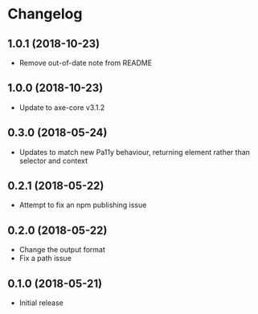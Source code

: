 
# Changelog

## 1.0.1 (2018-10-23)

  * Remove out-of-date note from README

## 1.0.0 (2018-10-23)

  * Update to axe-core v3.1.2

## 0.3.0 (2018-05-24)

  * Updates to match new Pa11y behaviour, returning element rather than selector and context

## 0.2.1 (2018-05-22)

  * Attempt to fix an npm publishing issue

## 0.2.0 (2018-05-22)

  * Change the output format
  * Fix a path issue

## 0.1.0 (2018-05-21)

  * Initial release
